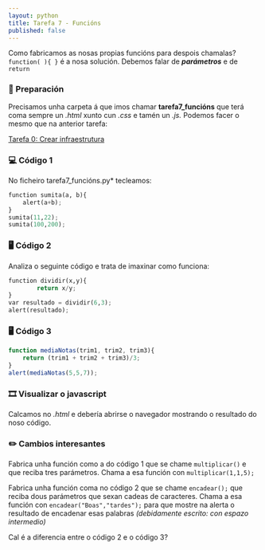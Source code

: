 ```yaml
---
layout: python
title: Tarefa 7 - Funcións
published: false
---
```

Como fabricamos as nosas propias funcións para despois chamalas? `function( ){ }` é a nosa solución. Debemos falar de ***parámetros*** e de `return`

### 🧺 Preparación

Precisamos unha carpeta á que imos chamar **tarefa7_funcións** que terá coma sempre un *.html* xunto cun *.css* e tamén un *.js.* Podemos facer o mesmo que na anterior tarefa:

[ Tarefa 0: Crear infraestrutura](../t0)

### 💻 Código 1

No ficheiro tarefa7_funcións.py* tecleamos:
```python
function sumita(a, b){
    alert(a+b);
}
sumita(11,22);
sumita(100,200);  
```

### 🖥 Código 2

Analiza o  seguinte código e trata de imaxinar como funciona:

```python
function dividir(x,y){
		return x/y;
}
var resultado = dividir(6,3);
alert(resultado);
```

### 🖥 Código 3

```js	
function mediaNotas(trim1, trim2, trim3){
	return (trim1 + trim2 + trim3)/3;
}
alert(mediaNotas(5,5,7));
```

### 🎞 Visualizar o javascript

Calcamos no *.html* e debería abrirse o navegador mostrando o resultado do noso código.

### ✏️ Cambios interesantes

Fabrica unha función como a do código 1 que se chame `multiplicar()` e que reciba tres parámetros. Chama  a esa función con `multiplicar(1,1,5);`

Fabrica unha función coma no código 2 que se chame `encadear();` que reciba dous parámetros que sexan cadeas de caracteres. Chama a esa función con `encadear("Boas","tardes");` para que mostre na alerta o resultado de encadenar esas palabras *(debidamente escrito: con espazo intermedio)* 

Cal é a diferencia entre o código 2 e o código 3?